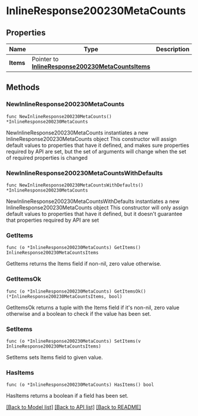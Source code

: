 # InlineResponse200230MetaCounts

## Properties

Name | Type | Description | Notes
------------ | ------------- | ------------- | -------------
**Items** | Pointer to [**InlineResponse200230MetaCountsItems**](InlineResponse200230MetaCountsItems.md) |  | [optional] 

## Methods

### NewInlineResponse200230MetaCounts

`func NewInlineResponse200230MetaCounts() *InlineResponse200230MetaCounts`

NewInlineResponse200230MetaCounts instantiates a new InlineResponse200230MetaCounts object
This constructor will assign default values to properties that have it defined,
and makes sure properties required by API are set, but the set of arguments
will change when the set of required properties is changed

### NewInlineResponse200230MetaCountsWithDefaults

`func NewInlineResponse200230MetaCountsWithDefaults() *InlineResponse200230MetaCounts`

NewInlineResponse200230MetaCountsWithDefaults instantiates a new InlineResponse200230MetaCounts object
This constructor will only assign default values to properties that have it defined,
but it doesn't guarantee that properties required by API are set

### GetItems

`func (o *InlineResponse200230MetaCounts) GetItems() InlineResponse200230MetaCountsItems`

GetItems returns the Items field if non-nil, zero value otherwise.

### GetItemsOk

`func (o *InlineResponse200230MetaCounts) GetItemsOk() (*InlineResponse200230MetaCountsItems, bool)`

GetItemsOk returns a tuple with the Items field if it's non-nil, zero value otherwise
and a boolean to check if the value has been set.

### SetItems

`func (o *InlineResponse200230MetaCounts) SetItems(v InlineResponse200230MetaCountsItems)`

SetItems sets Items field to given value.

### HasItems

`func (o *InlineResponse200230MetaCounts) HasItems() bool`

HasItems returns a boolean if a field has been set.


[[Back to Model list]](../README.md#documentation-for-models) [[Back to API list]](../README.md#documentation-for-api-endpoints) [[Back to README]](../README.md)


